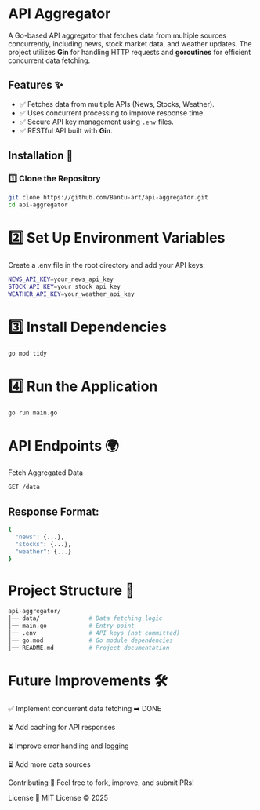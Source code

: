 # API Aggregator

A Go-based API aggregator that fetches data from multiple sources concurrently, including news, stock market data, and weather updates. The project utilizes **Gin** for handling HTTP requests and **goroutines** for efficient concurrent data fetching.

## Features ✨  

- ✅ Fetches data from multiple APIs (News, Stocks, Weather).  
- ✅ Uses concurrent processing to improve response time.  
- ✅ Secure API key management using `.env` files.  
- ✅ RESTful API built with **Gin**.  

## Installation 🔧  

### 1️⃣ Clone the Repository  
```sh
git clone https://github.com/Bantu-art/api-aggregator.git
cd api-aggregator
```
# 2️⃣ Set Up Environment Variables
Create a .env file in the root directory and add your API keys:

```sh
NEWS_API_KEY=your_news_api_key
STOCK_API_KEY=your_stock_api_key
WEATHER_API_KEY=your_weather_api_key
```

# 3️⃣ Install Dependencies
```sh
go mod tidy
```

# 4️⃣ Run the Application
```sh
go run main.go
```

# API Endpoints 🌍
Fetch Aggregated Data
```sh
GET /data
```

## Response Format:

```sh
{
  "news": {...},
  "stocks": {...},
  "weather": {...}
}
```

# Project Structure 📂
```sh
api-aggregator/
│── data/              # Data fetching logic
│── main.go            # Entry point
│── .env               # API keys (not committed)
│── go.mod             # Go module dependencies
│── README.md          # Project documentation
```

# Future Improvements 🛠️
✅ Implement concurrent data fetching ➡️ DONE

⏳ Add caching for API responses

⏳ Improve error handling and logging

⏳ Add more data sources

Contributing 🤝
Feel free to fork, improve, and submit PRs!

License 📜
MIT License © 2025